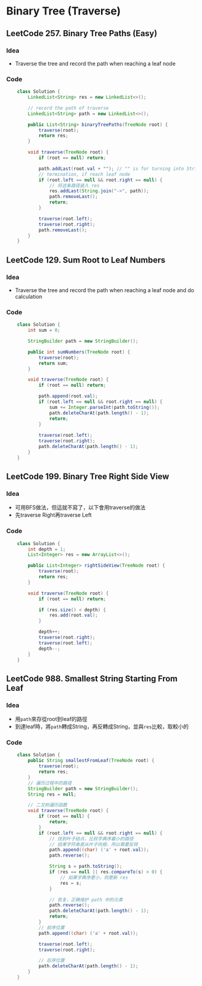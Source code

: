 # Binary Tree (Traverse)

## LeetCode 257. Binary Tree Paths (Easy)
### Idea
- Traverse the tree  and record the path when reaching a leaf node

### Code
``` java showLineNumbers
    class Solution {
        LinkedList<String> res = new LinkedList<>();

        // record the path of traverse
        LinkedList<String> path = new LinkedList<>();

        public List<String> binaryTreePaths(TreeNode root) {
            traverse(root);
            return res;
        }

        void traverse(TreeNode root) {
            if (root == null) return;

            path.addLast(root.val + ""); // "" is for turning into String
            // termination, if reach leaf node
            if (root.left == null && root.right == null) {
                // 将这条路径装入 res
                res.addLast(String.join("->", path));
                path.removeLast();
                return;
            }

            traverse(root.left);
            traverse(root.right);
            path.removeLast();
        }
    }
```

## LeetCode 129.  Sum Root to Leaf Numbers
### Idea
- Traverse the tree and record the path when reaching a leaf node and do calculation

### Code
```java showLineNumbers
    class Solution {
        int sum = 0;

        StringBuilder path = new StringBuilder();

        public int sumNumbers(TreeNode root) {
            traverse(root);
            return sum;
        }

        void traverse(TreeNode root) {
            if (root == null) return;

            path.append(root.val);
            if (root.left == null && root.right == null) {
                sum += Integer.parseInt(path.toString());
                path.deleteCharAt(path.length() - 1);
                return;
            }
            
            traverse(root.left);
            traverse(root.right);
            path.deleteCharAt(path.length() - 1);
        }
    }
```

## LeetCode 199. Binary Tree Right Side View
### Idea
- 可用BFS做法，但這就不寫了，以下會用traverse的做法
- 先traverse Right再traverse Left

### Code
```java showLineNumbers
    class Solution {
        int depth = 1;
        List<Integer> res = new ArrayList<>();

        public List<Integer> rightSideView(TreeNode root) {
            traverse(root);
            return res;
        }

        void traverse(TreeNode root) {
            if (root == null) return;

            if (res.size() < depth) {
                res.add(root.val);
            }

            depth++;
            traverse(root.right);
            traverse(root.left);
            depth--;
        }
    }
```

## LeetCode 988. Smallest String Starting From Leaf
### Idea
- 用`path`來存從root到leaf的路徑
- 到達leaf時，將`path`轉成String，再反轉成String，並與`res`比較，取較小的

### Code
```java showLineNumbers
    class Solution {
        public String smallestFromLeaf(TreeNode root) {
            traverse(root);
            return res;
        }
        // 遍历过程中的路径
        StringBuilder path = new StringBuilder();
        String res = null;

        // 二叉树遍历函数
        void traverse(TreeNode root) {
            if (root == null) {
                return;
            }
            if (root.left == null && root.right == null) {
                // 找到叶子结点，比较字典序最小的路径
                // 结果字符串是从叶子向根，所以需要反转
                path.append((char) ('a' + root.val));
                path.reverse();

                String s = path.toString();
                if (res == null || res.compareTo(s) > 0) {
                    // 如果字典序更小，则更新 res
                    res = s;
                }

                // 恢复，正确维护 path 中的元素
                path.reverse();
                path.deleteCharAt(path.length() - 1);
                return;
            }
            // 前序位置
            path.append((char) ('a' + root.val));

            traverse(root.left);
            traverse(root.right);

            // 后序位置
            path.deleteCharAt(path.length() - 1);
        }
    } 
```